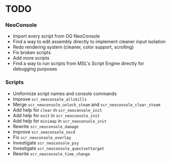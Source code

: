 # TODO 

### NeoConsole
- Import every script from OG NeoConsole
- Find a way to edit assembly directly to implement cleaner input isolation
- Redo rendering system (cleaner, color support, scrolling)
- Fix broken scripts
- Add more scripts
- Find a way to run scripts from MSL's Script Engine directly for debugging purposes

### Scripts 
- Uniformize script names and console commands
- Improve `scr_neoconsole_allskills`
- Merge `scr_neoconsole_unlock_steam` and `scr_neoconsole_clear_steam`
- Add help for `clear` in `scr_neoconsole_init`
- Add help for `exit` in `scr_neoconsole_init`
- Add help for `minimap` in `scr_neoconsole_init`
- Rewrite `scr_neoconsole_damage`
- Improve `scr_neoconsole_nocd`
- Fix `scr_neoconsole_overlay`
- Investigate `scr_neoconsole_psy`
- Investigate `scr_neoconsole_questsettarget`
- Rewrite `scr_neoconsole_time_change`